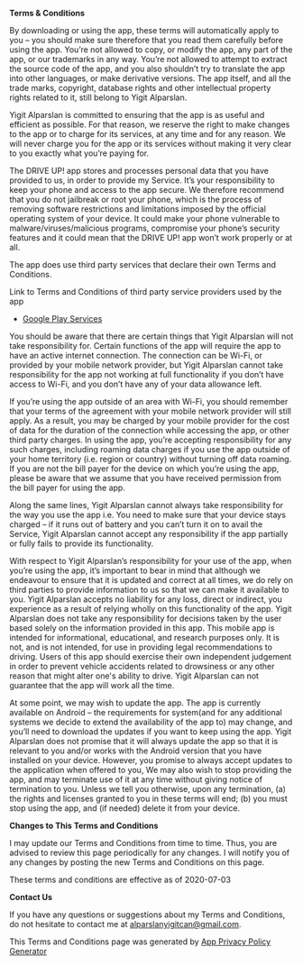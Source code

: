 **Terms & Conditions**

By downloading or using the app, these terms will automatically apply to you – you should make sure therefore that you read them carefully before using the app. You’re not allowed to copy, or modify the app, any part of the app, or our trademarks in any way. You’re not allowed to attempt to extract the source code of the app, and you also shouldn’t try to translate the app into other languages, or make derivative versions. The app itself, and all the trade marks, copyright, database rights and other intellectual property rights related to it, still belong to Yigit Alparslan.

Yigit Alparslan is committed to ensuring that the app is as useful and efficient as possible. For that reason, we reserve the right to make changes to the app or to charge for its services, at any time and for any reason. We will never charge you for the app or its services without making it very clear to you exactly what you’re paying for.

The DRIVE UP! app stores and processes personal data that you have provided to us, in order to provide my Service. It’s your responsibility to keep your phone and access to the app secure. We therefore recommend that you do not jailbreak or root your phone, which is the process of removing software restrictions and limitations imposed by the official operating system of your device. It could make your phone vulnerable to malware/viruses/malicious programs, compromise your phone’s security features and it could mean that the DRIVE UP! app won’t work properly or at all.

The app does use third party services that declare their own Terms and Conditions.

Link to Terms and Conditions of third party service providers used by the app

*   [Google Play Services](https://policies.google.com/terms)

You should be aware that there are certain things that Yigit Alparslan will not take responsibility for. Certain functions of the app will require the app to have an active internet connection. The connection can be Wi-Fi, or provided by your mobile network provider, but Yigit Alparslan cannot take responsibility for the app not working at full functionality if you don’t have access to Wi-Fi, and you don’t have any of your data allowance left.

If you’re using the app outside of an area with Wi-Fi, you should remember that your terms of the agreement with your mobile network provider will still apply. As a result, you may be charged by your mobile provider for the cost of data for the duration of the connection while accessing the app, or other third party charges. In using the app, you’re accepting responsibility for any such charges, including roaming data charges if you use the app outside of your home territory (i.e. region or country) without turning off data roaming. If you are not the bill payer for the device on which you’re using the app, please be aware that we assume that you have received permission from the bill payer for using the app.

Along the same lines, Yigit Alparslan cannot always take responsibility for the way you use the app i.e. You need to make sure that your device stays charged – if it runs out of battery and you can’t turn it on to avail the Service, Yigit Alparslan cannot accept any responsibility if the app partially or fully fails to provide its functionality.

With respect to Yigit Alparslan’s responsibility for your use of the app, when you’re using the app, it’s important to bear in mind that although we endeavour to ensure that it is updated and correct at all times, we do rely on third parties to provide information to us so that we can make it available to you. Yigit Alparslan accepts no liability for any loss, direct or indirect, you experience as a result of relying wholly on this functionality of the app. Yigit Alparslan does not take any responsibility for decisions taken by the user based solely on the information provided in this app. This mobile app is intended for informational, educational, and research purposes only. It is not, and is not intended, for use in providing legal recommendations to driving. Users of this app should exercise their own independent judgement in order to prevent vehicle accidents related to drowsiness or any other reason that might alter one's ability to drive. Yigit Alparslan can not guarantee that the app will work all the time.

At some point, we may wish to update the app. The app is currently available on Android – the requirements for system(and for any additional systems we decide to extend the availability of the app to) may change, and you’ll need to download the updates if you want to keep using the app. Yigit Alparslan does not promise that it will always update the app so that it is relevant to you and/or works with the Android version that you have installed on your device. However, you promise to always accept updates to the application when offered to you, We may also wish to stop providing the app, and may terminate use of it at any time without giving notice of termination to you. Unless we tell you otherwise, upon any termination, (a) the rights and licenses granted to you in these terms will end; (b) you must stop using the app, and (if needed) delete it from your device.

**Changes to This Terms and Conditions**

I may update our Terms and Conditions from time to time. Thus, you are advised to review this page periodically for any changes. I will notify you of any changes by posting the new Terms and Conditions on this page.

These terms and conditions are effective as of 2020-07-03

**Contact Us**

If you have any questions or suggestions about my Terms and Conditions, do not hesitate to contact me at alparslanyigitcan@gmail.com.

This Terms and Conditions page was generated by [App Privacy Policy Generator](https://app-privacy-policy-generator.firebaseapp.com/)
